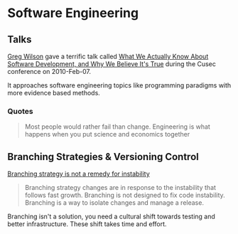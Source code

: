 # Software Engineering #

## Talks ##

[Greg Wilson](http://en.wikipedia.org/wiki/Gregory_V._Wilson) gave a terrific talk called [What We Actually Know About Software Development, and Why We Believe It's True](http://vimeo.com/9270320) during the Cusec conference on 2010-Feb-07.

It approaches software engineering topics like programming paradigms with more evidence based methods.

### Quotes ###

> Most people would rather fail than change.
> Engineering is what happens when you put science and economics together

## Branching Strategies & Versioning Control ##

[Branching strategy is not a remedy for instability](http://altdevblogaday.com/2012/02/09/branching-strategy-is-not-a-remedy-for-instability/)

> Branching strategy changes are in response to the instability that follows fast growth.
> Branching is not designed to fix code instability. Branching is a way to isolate changes and manage a release.

Branching isn't a solution, you need a cultural shift towards testing and better infrastructure. These shift takes time and effort.